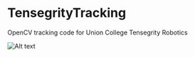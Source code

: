 # TensegrityTracking
OpenCV tracking code for Union College Tensegrity Robotics

![Alt text](http://i.imgur.com/nEjvoYd.png "Tracking")
